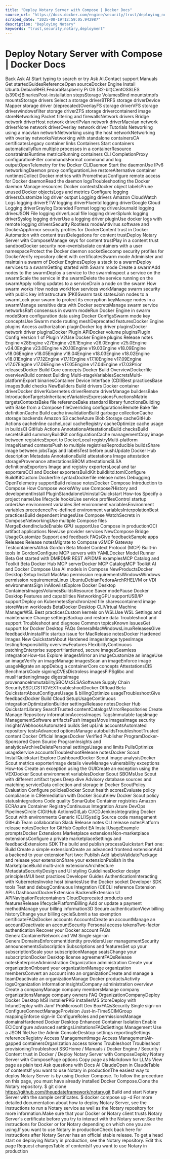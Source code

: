 ```yaml
---
title: "Deploy Notary Server with Compose | Docker Docs"
source_url: "https://docs.docker.com/engine/security/trust/deploying_notary/"
scraped_date: "2025-08-19T12:59:05.942987"
description: "Deploying Notary"
keywords: "trust,security,notary,deployment"
---
```

# Deploy Notary Server with Compose | Docker Docs

Back Ask AI Start typing to search or try Ask AI.Contact support Manuals Get startedGuidesReferenceOpen sourceDocker Engine Install UbuntuDebianRHELFedoraRaspberry Pi OS (32-bit)CentOSSLES (s390x)BinariesPost-installation stepsStorage VolumesBind mountstmpfs mountsStorage drivers Select a storage driverBTRFS storage driverDevice Mapper storage driver (deprecated)OverlayFS storage driverVFS storage driverwindowsfilter storage driverZFS storage drivercontainerd image storeNetworking Packet filtering and firewallsNetwork drivers Bridge network driverHost network driverIPvlan network driverMacvlan network driverNone network driverOverlay network driver Tutorials Networking using a macvlan networkNetworking using the host networkNetworking with overlay networksNetworking with standalone containersCA certificatesLegacy container links Containers Start containers automaticallyRun multiple processes in a containerResource constraintsRuntime metricsRunning containers CLI CompletionProxy configurationFilter commandsFormat command and log outputOpenTelemetry for the Docker CLIDaemon Start the daemonUse IPv6 networkingDaemon proxy configurationLive restoreAlternative container runtimesCollect Docker metrics with PrometheusConfigure remote access for Docker daemonRead the daemon logsTroubleshooting the Docker daemon Manage resources Docker contextsDocker object labelsPrune unused Docker objectsLogs and metrics Configure logging driversCustomize log driver output Logging drivers Amazon CloudWatch Logs logging driverETW logging driverFluentd logging driverGoogle Cloud Logging driverGraylog Extended Format logging driverJournald logging driverJSON File logging driverLocal file logging driverSplunk logging driverSyslog logging driverUse a logging driver pluginUse docker logs with remote logging driversSecurity Rootless modeAntivirus software and DockerAppArmor security profiles for DockerContent trust in Docker Automation with content trustDelegations for content trustDeploy Notary Server with ComposeManage keys for content trustPlay in a content trust sandboxDocker security non-eventsIsolate containers with a user namespaceProtect the Docker daemon socketSeccomp security profiles for DockerVerify repository client with certificatesSwarm mode Administer and maintain a swarm of Docker EnginesDeploy a stack to a swarmDeploy services to a swarmGetting started with Swarm mode Create a swarmAdd nodes to the swarmDeploy a service to the swarmInspect a service on the swarmScale the service in the swarmDelete the service running on the swarmApply rolling updates to a serviceDrain a node on the swarm How swarm works How nodes workHow services workManage swarm security with public key infrastructure (PKI)Swarm task statesJoin nodes to a swarmLock your swarm to protect its encryption keyManage nodes in a swarmManage sensitive data with Docker secretsManage swarm service networksRaft consensus in swarm modeRun Docker Engine in swarm modeStore configuration data using Docker ConfigsSwarm mode key conceptsUse Swarm mode routing meshDeprecated featuresDocker Engine plugins Access authorization pluginDocker log driver pluginsDocker network driver pluginsDocker Plugin APIDocker volume pluginsPlugin Config Version 1 of Plugin V2Use Docker Engine plugins Release notes Engine v28Engine v27Engine v26.1Engine v26.0Engine v25.0Engine v24.0Engine v23.0Engine v20.10Engine v19.03Engine v18.09Engine v18.06Engine v18.05Engine v18.04Engine v18.03Engine v18.02Engine v18.01Engine v17.12Engine v17.11Engine v17.10Engine v17.09Engine v17.07Engine v17.06Engine v17.05Engine v17.04Engine v17.03Prior releasesDocker Build Core concepts Docker Build OverviewDockerfile overviewBuild context Building Multi-stageVariablesSecretsMulti-platformExport binariesContainer Device Interface (CDI)Best practicesBase imagesBuild checks NewBuilders Build drivers Docker container driverDocker driverKubernetes driverRemote driverManage buildersBake IntroductionTargetsInheritanceVariablesExpressionsFunctionsMatrix targetsContextsBake file referenceBake standard library functionsBuilding with Bake from a Compose fileOverriding configurationsRemote Bake file definitionCache Build cache invalidationBuild garbage collectionCache storage backends Amazon S3 cacheAzure Blob Storage cacheGitHub Actions cacheInline cacheLocal cacheRegistry cacheOptimize cache usage in buildsCI GitHub Actions AnnotationsAttestationsBuild checksBuild secretsBuild summaryBuildKit configurationCache managementCopy image between registriesExport to DockerLocal registryMulti-platform imageNamed contextsPush to multiple registriesReproducible buildsShare image between jobsTags and labelsTest before pushUpdate Docker Hub description Metadata AnnotationsBuild attestations Image attestation storageProvenance attestationsSBOM attestationsSLSA definitionsExporters Image and registry exportersLocal and tar exportersOCI and Docker exportersBuildKit buildkitd.tomlConfigure BuildKitCustom Dockerfile syntaxDockerfile release notes Debugging OpenTelemetry supportBuild release notesDocker Compose Introduction to Compose How Compose worksWhy use Compose?History and developmentInstall PluginStandaloneUninstallQuickstart How-tos Specify a project nameUse lifecycle hooksUse service profilesControl startup orderUse environment variables Set environment variablesEnvironment variables precedencePre-defined environment variablesInterpolationBest practicesBuild dependent imagesUse Compose WatchSecrets in ComposeNetworkingUse multiple Compose files MergeExtendIncludeEnable GPU supportUse Compose in productionOCI artifact applications NewUse provider services NewCompose Bridge UsageCustomize Support and feedback FAQsGive feedbackSample apps Releases Release notesMigrate to Compose v2MCP Gateway TestcontainersAIAsk Gordon Beta Model Context Protocol (MCP) Built-in tools in GordonConfigure MCP servers with YAMLDocker Model Runner Beta Get started with DMRDMR REST APIDMR examplesMCP Catalog and Toolkit Beta Docker Hub MCP serverDocker MCP CatalogMCP Toolkit AI and Docker Compose Use AI models in Compose NewProductsDocker Desktop Setup Install MacMac permission requirementsWindowsWindows permission requirementsLinux UbuntuDebianFedoraArchRHELVM or VDI environmentsSign inAllowlistExplore Docker Desktop ContainersImagesVolumesBuildsResource Saver modePause Docker Desktop Features and capabilities NetworkingGPU supportUSB/IP supportDeploy on KubernetesSynchronized file sharescontainerd image storeWasm workloads BetaDocker Desktop CLIVirtual Machine ManagerWSL Best practicesCustom kernels on WSLUse WSL Settings and maintenance Change settingsBackup and restore data Troubleshoot and support Troubleshoot and diagnose Common topicsKnown issuesGet support for Docker Desktop FAQs GeneralMacWindowsLinuxReleasesGive feedbackUninstallFix startup issue for MacRelease notesDocker Hardened Images New QuickstartAbout Hardened imagesImage typesImage testingResponsibility overviewFeatures FlexibilityContinuous patchingEnterprise supportHardened, secure imagesSeamless integrationHow-tos Explore imagesMirror an imageCustomize an imageUse an imageVerify an imageManage imagesScan an imageEnforce image usageMigrate an appDebug a containerCore concepts AttestationsCIS BenchmarkCode signingCVEsDistroless imagesFIPSglibc and muslHardeningImage digestsImage provenanceImmutabilitySBOMsSLSASoftware Supply Chain SecuritySSDLCSTIGVEXTroubleshootDocker Offload Beta QuickstartAboutConfigureUsage & billingOptimize usageTroubleshootGive feedbackDocker Build Cloud SetupUsageContinuous integrationOptimizationBuilder settingsRelease notesDocker Hub QuickstartLibrary SearchTrusted contentCatalogsMirrorRepositories Create Manage Repository informationAccessImages TagsImmutable tagsImage ManagementSoftware artifactsPush imagesMove imagesImage security insightsWebhooksAutomated builds Set upLink accountsAutomated repository testsAdvanced optionsManage autobuildsTroubleshootTrusted content Docker Official ImagesDocker Verified Publisher ProgramDocker-Sponsored Open Source ProgramInsights and analyticsArchiveDeletePersonal settingsUsage and limits PullsOptimize usageService accountsTroubleshootRelease notesDocker Scout InstallQuickstart Explore DashboardDocker Scout image analysisDocker Scout metrics exporterImage details viewManage vulnerability exceptions How-tos Create an exception using the GUICreate an exception using the VEXDocker Scout environment variablesDocker Scout SBOMsUse Scout with different artifact types Deep dive Advisory database sources and matching serviceData collection and storage in Docker ScoutPolicy Evaluation Configure policiesDocker Scout health scoresEvaluate policy compliance in CIRemediation with Docker ScoutView Docker Scout policy statusIntegrations Code quality SonarQube Container registries Amazon ECRAzure Container RegistryContinuous Integration Azure DevOps PipelinesCircle CIGitHub ActionsGitLab CI/CDJenkinsIntegrating Docker Scout with environments Generic (CLI)Sysdig Source code management GitHub Team collaboration Slack Release notes CLI release notesPlatform release notesDocker for GitHub Copilot EA InstallUsageExample promptsDocker Extensions Marketplace extensionsNon-marketplace extensionsConfigure a private marketplaceSettings and feedbackExtensions SDK The build and publish processQuickstart Part one: Build Create a simple extensionCreate an advanced frontend extensionAdd a backend to your extensionPart two: Publish Add labelsValidatePackage and release your extensionShare your extensionPublish in the MarketplaceBuild multi-arch extensionsArchitecture MetadataSecurityDesign and UI styling GuidelinesDocker design principlesMUI best practices Developer Guides AuthenticationInteracting with KubernetesInvoke host binariesUse the Docker socket Developer SDK tools Test and debugContinuous Integration (CI)CLI reference Extension APIs DashboardDockerExtension BackendExtension UI APINavigationTestcontainers CloudDeprecated products and featuresRelease lifecyclePlatformBilling Add or update a payment methodManage your billing information3D Secure authenticationView billing historyChange your billing cycleSubmit a tax exemption certificateFAQsDocker accounts AccountsCreate an accountManage an accountDeactivate an accountSecurity Personal access tokensTwo-factor authentication Recover your Docker account FAQs GeneralContainerNetwork and VM Single sign-on GeneralDomainsEnforcementIdentity providersUser managementSecurity announcementsSubscription Subscriptions and featuresSet up your subscriptionScale your subscriptionManage seatsChange your subscriptionDocker Desktop license agreementFAQsRelease notesEnterpriseAdministration Organization administration Create your organizationOnboard your organizationManage organization membersConvert an account into an organizationCreate and manage a teamDeactivate an organizationManage Docker productsActivity logsOrganization informationInsightsCompany administration overview Create a companyManage company membersManage company organizationsManage company owners FAQ OrganizationCompanyDeploy Docker Desktop MSI installerPKG installerMS StoreDeploy with IntuneDeploy with Jamf ProMicrosoft Dev BoxFAQsSecurity Single sign-on ConfigureConnectManageProvision Just-in-TimeSCIMGroup mappingEnforce sign-in ConfigureRoles and permissionsManage domainsHardened Docker Desktop Enhanced Container Isolation Enable ECIConfigure advanced settingsLimitationsFAQsSettings Management Use a JSON fileUse the Admin ConsoleDesktop settings reportingSettings referenceRegistry Access ManagementImage Access ManagementAir-gapped containersOrganization access tokens Troubleshoot Troubleshoot provisioningTroubleshoot SSOHome / Manuals / Docker Engine / Security / Content trust in Docker / Deploy Notary Server with ComposeDeploy Notary Server with ComposePage options Copy page as Markdown for LLMs View page as plain text Ask questions with Docs AI ClaudeOpen in ClaudeTable of contentsIf you want to use Notary in productionThe easiest way to deploy Notary Server is by using Docker Compose. To follow the procedure on this page, you must have already installed Docker Compose.Clone the Notary repository. $ git clone https://github.com/theupdateframework/notary.git Build and start Notary Server with the sample certificates. $ docker compose up -d For more detailed documentation about how to deploy Notary Server, see the instructions to run a Notary service as well as the Notary repository for more information.Make sure that your Docker or Notary client trusts Notary Server's certificate before you try to interact with the Notary server.See the instructions for Docker or for Notary depending on which one you are using.If you want to use Notary in productionCheck back here for instructions after Notary Server has an official stable release. To get a head start on deploying Notary in production, see the Notary repository. Edit this page Request changesTable of contentsIf you want to use Notary in production